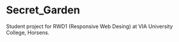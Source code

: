 # Secret_Garden

Student project for RWD1 (Responsive Web Desing) at VIA University College, Horsens.
